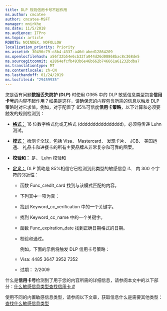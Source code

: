 ```yaml
---
title: DLP 规则信用卡号不起作用
ms.author: cmcatee
author: cmcatee-MSFT
manager: mnirkhe
ms.date: 11/5/2018
ms.audience: ITPro
ms.topic: article
ROBOTS: NOINDEX, NOFOLLOW
localization_priority: Priority
ms.assetid: 30496c79-c8b4-4337-a46d-abed12864209
ms.openlocfilehash: a56f32b54e6cb32fa044d26d08868bac8c368de5
ms.sourcegitcommit: e2864efcfb493b6e46b662b746661a61232bdba7
ms.translationtype: MT
ms.contentlocale: zh-CN
ms.lasthandoff: 01/24/2019
ms.locfileid: "29459935"
---
```

您是否有问题**数据丢失防护 (DLP)** 时使用 O365 中的 DLP 敏感信息类型包含**信用卡号**的内容不起作用？如果是这样，请确保您的内容包含所需的信息以触发 DLP 策略时对它求值。例如，对于配置了 85%可信度**信用卡策略**，以下计算和必须要触发的规则检测到： 
  
- **[格式：](https://docs.microsoft.com/en-us/office365/securitycompliance/what-the-sensitive-information-types-look-for#format-19)** 16 位数字格式化或无格式 (dddddddddddddddd)，必须将传递 Luhn 测试。 
    
- **[模式：](https://docs.microsoft.com/en-us/office365/securitycompliance/what-the-sensitive-information-types-look-for#pattern-19)** 检测卡全球，包括 Visa、 Mastercard、 发现卡片、 JCB、 美国运通、 礼品卡和进餐卡的所有主要品牌从非常复杂和可靠的图案。 
    
- **[校验和：](https://docs.microsoft.com/en-us/office365/securitycompliance/what-the-sensitive-information-types-look-for#checksum-19)** 是、 Luhn 校验和 
    
- **[定义：](https://docs.microsoft.com/en-us/office365/securitycompliance/what-the-sensitive-information-types-look-for#definition-19)** DLP 策略是 85%相信它已检测到此类型的敏感信息 if、 内 300 个字符的邻近性： 
    
  - 函数 Func_credit_card 找到与该模式匹配的内容。
    
  - 下列其中一项为真： 
    
  - 找到 Keyword_cc_verification 中的一个关键字。
    
  - 找到 Keyword_cc_name 中的一个关键字。
    
  - 函数 Func_expiration_date 找到正确日期格式的日期。
    
  - 校验和通过。
    
    例如，下面的示例将触发 DLP 信用卡号策略：
    
  - Visa: 4485 3647 3952 7352 
    
  - 过期： 2/2009
    
什么是**信用卡号**检测到了用于您的内容所需的详细信息，请参阅本文中的以下部分：[什么敏感信息类型查找信用卡 #](https://docs.microsoft.com/en-us/office365/securitycompliance/what-the-sensitive-information-types-look-for#credit-card-number)
  
使用不同的内置敏感信息类型，请参阅以下文章，获取信息什么是需要其他类型：[查找什么敏感信息类型](https://docs.microsoft.com/en-us/office365/securitycompliance/what-the-sensitive-information-types-look-for)
  

